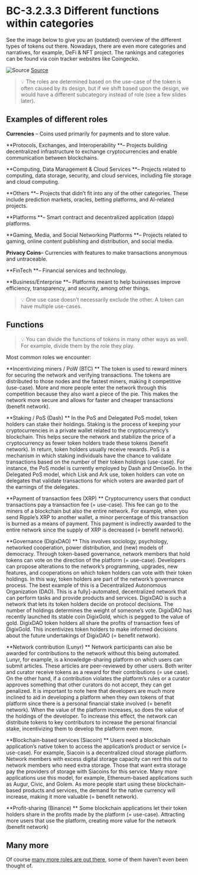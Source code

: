 # BC-3.2.3.3 Different functions within categories


See the image below to give you an (outdated) overview of the different types of tokens out there. Nowadays, there are even more categories and narratives, for example, DeFi & NFT project. The rankings and categories can be found via coin tracker websites like Coingecko. 

![Source]( https://cdn.investinblockchain.com/wp-content/uploads/2018/06/periodic_table_cryptocurrencies.png)
[Source]( https://www.investinblockchain.com/periodic-table-cryptocurrencies/)

>💡 The roles are determined based on the use-case of the token is often caused by its design, but if we shift based upon the design, we would have a different subcategory instead of role (see a few slides later). 

## Examples of different roles
**Currencies** – Coins used primarily for payments and to store value.


**Protocols, Exchanges, and Interoperability **– Projects building decentralized infrastructure to exchange cryptocurrencies and enable communication between blockchains.


**Computing, Data Management & Cloud Services **– Projects related to computing, data storage, security, and cloud services, including file storage and cloud computing.


**Others **– Projects that didn’t fit into any of the other categories. These include prediction markets, oracles, betting platforms, and AI-related projects.


**Platforms **– Smart contract and decentralized application (dapp) platforms.


**Gaming, Media, and Social Networking Platforms **– Projects related to gaming, online content publishing and distribution, and social media.


**Privacy Coins**– Currencies with features to make transactions anonymous and untraceable.


**FinTech **– Financial services and technology.


**Business/Enterprise **– Platforms meant to help businesses improve efficiency, transparency, and security, among other things.


>💡 One use case doesn’t necessarily exclude the other. A token can have multiple use-cases. 

## Functions 


>💡 You can divide the functions of tokens in many other ways as well. For example, divide them by the role they play. 


Most common roles we encounter: 
 
**Incentivizing miners / PoW (BTC) **
The token is used to reward miners for securing the network and verifying transactions. The tokens are distributed to those nodes and the fastest miners, making it competitive (use-case). More and more people enter the network through this competition because they also want a piece of the pie. This makes the network more secure and allows for faster and cheaper transactions (benefit network). 


**Staking / PoS (Dash) **
In the PoS and Delegated PoS model, token holders can stake their holdings. Staking is the process of keeping your cryptocurrencies in a private wallet related to the cryptocurrency’s blockchain. This helps secure the network and stabilize the price of a cryptocurrency as fewer token holders trade these tokens (benefit network). In return, token holders usually receive rewards. PoS is a mechanism in which staking individuals have the chance to validate transactions based on the number of their token holdings (use-case). For instance, the PoS model is currently employed by Dash and OmiseGo. In the Delegated PoS model, which Lisk and Ark use, token holders can vote on delegates that validate transactions for which voters are awarded part of the earnings of the delegates. 


**Payment of transaction fees (XRP) **
Cryptocurrency users that conduct transactions pay a transaction fee (= use-case). This fee can go to the miners of a blockchain but also the entire network. For example, when you send Ripple’s XRP to another wallet, a minor percentage of this transaction is burned as a means of payment. This payment is indirectly awarded to the entire network since the supply of XRP is decreased (= benefit network).



**Governance (DigixDAO) **
This involves sociology, psychology, networked cooperation, power distribution, and (new) models of democracy. Through token-based governance, network members that hold tokens can vote on the direction of the platform (= use-case). Developers can propose alterations to the network’s programming, upgrades, new features, and cooperations on which token holders can vote with their token holdings. In this way, token holders are part of the network’s governance process. The best example of this is a Decentralized Autonomous Organization (DAO). This is a fully]-automated, decentralized network that can perform tasks and provide products and services. DigixDAO is such a network that lets its token holders decide on protocol decisions. The number of holdings determines the weight of someone’s vote. DigixDAO has recently launched its stable coin DigixGold, which is pegged to the value of gold. DigixDAO token holders all share the profits of transaction fees of DigixGold. This incentivizes token holders to make informed decisions about the future undertakings of DigixDAO (= benefit network).


**Network contribution (Lunyr) **
Network participants can also be awarded for contributions to the network without this being automated. Lunyr, for example, is a knowledge-sharing platform on which users can submit articles. These articles are peer-reviewed by other users. Both writer and curator receive tokens as a reward for their contributions (= use case). On the other hand, if a contribution violates the platform’s rules or a curator approves something that other curators do not accept, they can get penalized. It is important to note here that developers are much more inclined to aid in developing a platform when they own tokens of that platform since there is a personal financial stake involved (= benefit network). When the value of the platform increases, so does the value of the holdings of the developer. To increase this effect, the network can distribute tokens to key contributors to increase the personal financial stake, incentivizing them to develop the platform even more. 


**Blockchain-based services (Siacoin) **
Users need a blockchain application’s native token to access the application’s product or service (= use-case). For example, Siacoin is a decentralized cloud storage platform. Network members with excess digital storage capacity can rent this out to network members who need extra storage. Those that want extra storage pay the providers of storage with Siacoins for this service. Many more applications use this model, for example, Ethereum-based applications such as Augur, Civic, and Golem. As more people start using these blockchain-based products and services, the demand for the native currency will increase, making it more valuable (= benefit network).

**Profit-sharing (Binance) **
Some blockchain applications let their token holders share in the profits made by the platform (= use-case). Attracting more users that use the platform, creating more value for the network (benefit network)

## Many more 
Of course [many more roles are out there]( https://medium.com/paratii/on-the-immaturity-of-tokenized-value-capture-mechanisms-1fde33f2bc8e), some of them haven’t even been thought of. 

 

